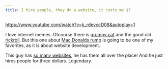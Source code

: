 ```yaml
---
title: I hire people, they do a website, it costs me $3
---
```


https://www.youtube.com/watch?v=k_rdevccD08&autoplay=1

I love internet memes. Ofcourse there is [grumpy cat](/uploads/grumpycat2.jpg) and the good old [rickroll](https://www.youtube.com/watch?v=dQw4w9WgXcQ&showinfo=0&rel=0). But this one about [Mac Donalds rump](/uploads/macdonaldsrump.jpg) is going to be one of my favorites, as it is about website development.

This guy has [so many websites](https://www.youtube.com/watch?v=PkcqAkvZKlo), he has them all over the place! And he just hires people for three dollars. Legendary.